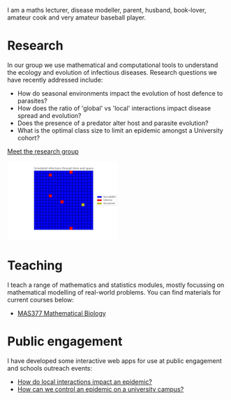 I am a maths lecturer, disease modeller, parent, husband, book-lover, amateur cook and very amateur baseball player.

# Research

In our group we use mathematical and computational tools to understand the ecology and evolution of infectious diseases. Research questions we have recently addressed include:

* How do seasonal environments impact the evolution of host defence to parasites?
* How does the ratio of 'global' vs 'local' interactions impact disease spread and evolution?
* Does the presence of a predator alter host and parasite evolution?
* What is the optimal class size to limit an epidemic amongst a University cohort?

[Meet the research group](/people)

![Simulation of epidemic spread on a lattice](/docs/assets/spatial.gif)

# Teaching

I teach a range of mathematics and statistics modules, mostly focussing on mathematical modelling of real-world problems. You can find materials for current courses below:

* [MAS377 Mathematical Biology](/mas377/)

# Public engagement

I have developed some interactive web apps for use at public engagement and schools outreach events:

* [How do local interactions impact an epidemic?](https://bit.ly/local_epi)
* [How can we control an epidemic on a university campus?](https://bit.ly/epi_uni_app)
